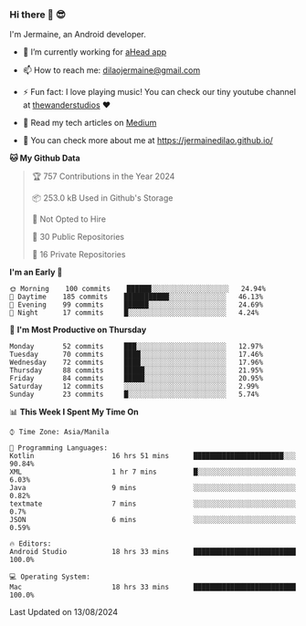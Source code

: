 ### Hi there 👋 😎
I'm Jermaine, an Android developer.

- 🔭 I’m currently working for [aHead app](https://www.ahead-app.com/)

- 📫 How to reach me: dilaojermaine@gmail.com

- ⚡ Fun fact: I love playing music! You can check our tiny youtube channel at [thewanderstudios](https://www.youtube.com/thewanderstudios) ♥️

- 📖 Read my tech articles on [Medium](https://jermainedilao.medium.com/)

- 👀 You can check more about me at https://jermainedilao.github.io/

<!--
**jermainedilao/jermainedilao** is a ✨ _special_ ✨ repository because its `README.md` (this file) appears on your GitHub profile.

Here are some ideas to get you started:

- 🔭 I’m currently working on ...
- 🌱 I’m currently learning ...
- 👯 I’m looking to collaborate on ...
- 🤔 I’m looking for help with ...
- 💬 Ask me about ...
- 📫 How to reach me: ...
- 😄 Pronouns: ...
- ⚡ Fun fact: ...
-->

<!--START_SECTION:waka-->
**🐱 My Github Data** 

> 🏆 757 Contributions in the Year 2024
 > 
> 📦 253.0 kB Used in Github's Storage 
 > 
> 🚫 Not Opted to Hire
 > 
> 📜 30 Public Repositories 
 > 
> 🔑 16 Private Repositories  
 > 
**I'm an Early 🐤** 

```text
🌞 Morning    100 commits    ██████░░░░░░░░░░░░░░░░░░░   24.94% 
🌆 Daytime    185 commits    ███████████░░░░░░░░░░░░░░   46.13% 
🌃 Evening    99 commits     ██████░░░░░░░░░░░░░░░░░░░   24.69% 
🌙 Night      17 commits     █░░░░░░░░░░░░░░░░░░░░░░░░   4.24%

```
📅 **I'm Most Productive on Thursday** 

```text
Monday       52 commits     ███░░░░░░░░░░░░░░░░░░░░░░   12.97% 
Tuesday      70 commits     ████░░░░░░░░░░░░░░░░░░░░░   17.46% 
Wednesday    72 commits     ████░░░░░░░░░░░░░░░░░░░░░   17.96% 
Thursday     88 commits     █████░░░░░░░░░░░░░░░░░░░░   21.95% 
Friday       84 commits     █████░░░░░░░░░░░░░░░░░░░░   20.95% 
Saturday     12 commits     ░░░░░░░░░░░░░░░░░░░░░░░░░   2.99% 
Sunday       23 commits     █░░░░░░░░░░░░░░░░░░░░░░░░   5.74%

```


📊 **This Week I Spent My Time On** 

```text
⌚︎ Time Zone: Asia/Manila

💬 Programming Languages: 
Kotlin                   16 hrs 51 mins      ██████████████████████░░░   90.84% 
XML                      1 hr 7 mins         █░░░░░░░░░░░░░░░░░░░░░░░░   6.03% 
Java                     9 mins              ░░░░░░░░░░░░░░░░░░░░░░░░░   0.82% 
textmate                 7 mins              ░░░░░░░░░░░░░░░░░░░░░░░░░   0.7% 
JSON                     6 mins              ░░░░░░░░░░░░░░░░░░░░░░░░░   0.59%

🔥 Editors: 
Android Studio           18 hrs 33 mins      █████████████████████████   100.0%

💻 Operating System: 
Mac                      18 hrs 33 mins      █████████████████████████   100.0%

```


 Last Updated on 13/08/2024
<!--END_SECTION:waka-->
